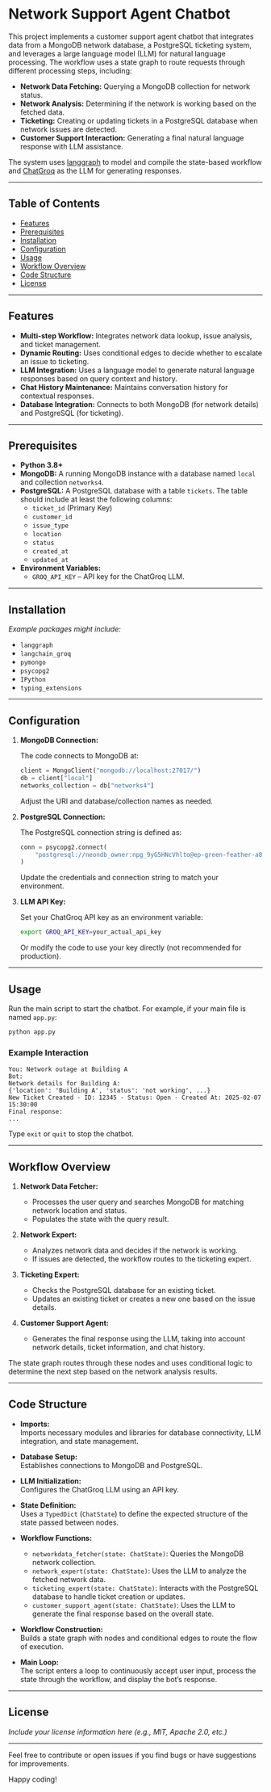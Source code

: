 # Network Support Agent Chatbot

This project implements a customer support agent chatbot that integrates data from a MongoDB network database, a PostgreSQL ticketing system, and leverages a large language model (LLM) for natural language processing. The workflow uses a state graph to route requests through different processing steps, including:

- **Network Data Fetching:** Querying a MongoDB collection for network status.
- **Network Analysis:** Determining if the network is working based on the fetched data.
- **Ticketing:** Creating or updating tickets in a PostgreSQL database when network issues are detected.
- **Customer Support Interaction:** Generating a final natural language response with LLM assistance.

The system uses [langgraph](https://github.com/) to model and compile the state-based workflow and [ChatGroq](https://github.com/) as the LLM for generating responses.

---

## Table of Contents

- [Features](#features)
- [Prerequisites](#prerequisites)
- [Installation](#installation)
- [Configuration](#configuration)
- [Usage](#usage)
- [Workflow Overview](#workflow-overview)
- [Code Structure](#code-structure)
- [License](#license)

---

## Features

- **Multi-step Workflow:** Integrates network data lookup, issue analysis, and ticket management.
- **Dynamic Routing:** Uses conditional edges to decide whether to escalate an issue to ticketing.
- **LLM Integration:** Uses a language model to generate natural language responses based on query context and history.
- **Chat History Maintenance:** Maintains conversation history for contextual responses.
- **Database Integration:** Connects to both MongoDB (for network details) and PostgreSQL (for ticketing).

---

## Prerequisites

- **Python 3.8+**  
- **MongoDB:** A running MongoDB instance with a database named `local` and collection `networks4`.
- **PostgreSQL:** A PostgreSQL database with a table `tickets`. The table should include at least the following columns:
  - `ticket_id` (Primary Key)
  - `customer_id`
  - `issue_type`
  - `location`
  - `status`
  - `created_at`
  - `updated_at`
- **Environment Variables:**  
  - `GROQ_API_KEY` – API key for the ChatGroq LLM.

---

## Installation




   *Example packages might include:*

   - `langgraph`
   - `langchain_groq`
   - `pymongo`
   - `psycopg2`
   - `IPython`
   - `typing_extensions`

---

## Configuration

1. **MongoDB Connection:**

   The code connects to MongoDB at:
   ```python
   client = MongoClient("mongodb://localhost:27017/")
   db = client["local"]
   networks_collection = db["networks4"]
   ```
   Adjust the URI and database/collection names as needed.

2. **PostgreSQL Connection:**

   The PostgreSQL connection string is defined as:
   ```python
   conn = psycopg2.connect(
       "postgresql://neondb_owner:npg_9yG5HNcVhlto@ep-green-feather-a894p77b-pooler.eastus2.azure.neon.tech/neondb?sslmode=require"
   )
   ```
   Update the credentials and connection string to match your environment.

3. **LLM API Key:**

   Set your ChatGroq API key as an environment variable:
   ```bash
   export GROQ_API_KEY=your_actual_api_key
   ```
   Or modify the code to use your key directly (not recommended for production).

---

## Usage

Run the main script to start the chatbot. For example, if your main file is named `app.py`:

```bash
python app.py
```

### Example Interaction

```plaintext
You: Network outage at Building A
Bot: 
Network details for Building A:
{'location': 'Building A', 'status': 'not working', ...}
New Ticket Created - ID: 12345 - Status: Open - Created At: 2025-02-07 15:30:00
Final response:
...
```

Type `exit` or `quit` to stop the chatbot.

---

## Workflow Overview

1. **Network Data Fetcher:**  
   - Processes the user query and searches MongoDB for matching network location and status.
   - Populates the state with the query result.

2. **Network Expert:**  
   - Analyzes network data and decides if the network is working.
   - If issues are detected, the workflow routes to the ticketing expert.

3. **Ticketing Expert:**  
   - Checks the PostgreSQL database for an existing ticket.
   - Updates an existing ticket or creates a new one based on the issue details.

4. **Customer Support Agent:**  
   - Generates the final response using the LLM, taking into account network details, ticket information, and chat history.

The state graph routes through these nodes and uses conditional logic to determine the next step based on the network analysis results.

---

## Code Structure

- **Imports:**  
  Imports necessary modules and libraries for database connectivity, LLM integration, and state management.

- **Database Setup:**  
  Establishes connections to MongoDB and PostgreSQL.

- **LLM Initialization:**  
  Configures the ChatGroq LLM using an API key.

- **State Definition:**  
  Uses a `TypedDict` (`ChatState`) to define the expected structure of the state passed between nodes.

- **Workflow Functions:**  
  - `networkdata_fetcher(state: ChatState)`: Queries the MongoDB network collection.
  - `network_expert(state: ChatState)`: Uses the LLM to analyze the fetched network data.
  - `ticketing_expert(state: ChatState)`: Interacts with the PostgreSQL database to handle ticket creation or updates.
  - `customer_support_agent(state: ChatState)`: Uses the LLM to generate the final response based on the overall state.

- **Workflow Construction:**  
  Builds a state graph with nodes and conditional edges to route the flow of execution.

- **Main Loop:**  
  The script enters a loop to continuously accept user input, process the state through the workflow, and display the bot’s response.

---

## License

*Include your license information here (e.g., MIT, Apache 2.0, etc.)*

---

Feel free to contribute or open issues if you find bugs or have suggestions for improvements.

Happy coding!
